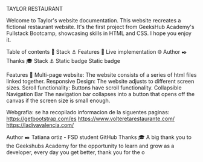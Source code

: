 TAYLOR RESTAURANT



Welcome to Taylor's website documentation. This website recreates a fictional restaurant website. It's the first project from GeeksHub Academy's Fullstack Bootcamp, showcasing skills in HTML and CSS. I hope you enjoy it.




Table of contents 📂
Stack ⚓
Features 👾
Live implementation 🌐
Author ✒️
Thanks 🎓
Stack ⚓
Static badge Static badge




Features 👾
Multi-page website: The website consists of a series of html files linked together.
Responsive Design: The website adjusts to different screen sizes.
Scroll functionality: Buttons have scroll functionality.
Collapsible Navigation Bar The navigation bar collapses into a button that opens off the canvas if the screen size is small enough.

Webgrafia:
se ha recopilado informacion de la siguentes paginas:
https://getbootstrap.com/es
https://www.volteretarestaurante.com/
https://ladivavalencia.com/


Author ✒️
Tatiana ortiz - FSD student
GitHub
Thanks 🎓
A big thank you to the Geekshubs Academy for the opportunity to learn and grow as a developer, every day you get better, thank you for the o